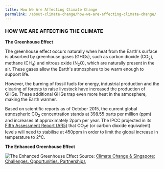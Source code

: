 ```yaml
---
title: How We Are Affecting Climate Change
permalink: /about-climate-change/how-we-are-affecting-climate-change/
---
```


### HOW WE ARE AFFECTING THE CLIMATE

**The Greenhouse Effect**

The greenhouse effect occurs naturally when heat from the Earth's surface is absorbed by greenhouse gases (GHGs), such as carbon dioxide (CO<sub>2</sub>), methane (CH<sub>4</sub>) and nitrous oxide (N<sub>2</sub>O), which are naturally present in the air. These gases allow the Earth's atmosphere to be warm enough to support life.

However, the burning of fossil fuels for energy, industrial production and the clearing of forests to raise livestock have increased the production of GHGs. These additional GHGs trap even more heat in the atmosphere, making the Earth warmer.

Based on scientific reports as of October 2015, the current global atmospheric CO<sub>2</sub> concentration stands at 398.55 parts per million (ppm) and increases at approximately 2ppm per year. The IPCC projected in its [<a href="http://www.ipcc.ch/report/ar5/" target="_blank">Fifth Assessment Report (AR5)</a>](http://www.ipcc.ch/report/ar5/) that CO<sub>2</sub>e (or carbon dioxide equivalent) levels will need to stabilise at 450ppm in order to limit the global increase in temperature to 2°C.

**The Enhanced Greenhouse Effect**

![The Enhanced Greenhouse Effect](/images/the-enhanced-greenhouse-effect.gif "The Enhanced Greenhouse Effect")
Source: [<a href="/docs/default-source/default-document-library/national-climate-change-strategy.pdf" target="_blank">Climate Change & Singapore: Challenges. Opportunities. Partnerships</a>](/docs/default-source/default-document-library/national-climate-change-strategy.pdf)